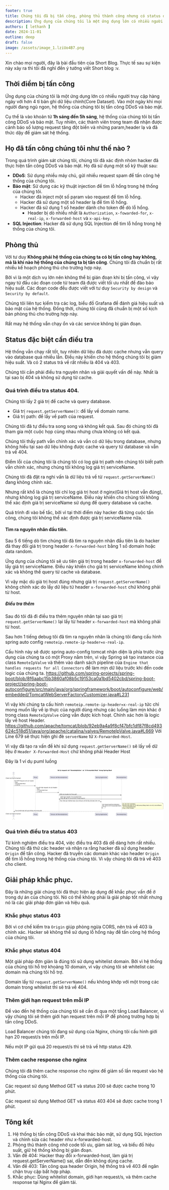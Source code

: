 ```yaml
---
footer: true
title: Chúng tôi đã bị tấn công, phòng thủ thành công nhưng có status đặc biệt cần điều tra
description: Ứng dụng của chúng tôi là một ứng dụng lớn có nhiều người truy cập hàng ngày với hơn 4 tỉ bản ghi dữ liệu chính(Core Dataset). Vào một ngày khi mọi người đang ngủ ngon, hệ thống của chúng tôi bị tấn công DDoS và bảo mật.
authors: [ lethanh ]
date: 2024-11-01
outline: deep
draft: false
image: /assets/image_1.lziUo4B7.png
---
```


Xin chào mọi người, đây là bài đầu tiên của Short Blog. Thực tế sau sự kiện này xảy ra thì tôi đã nghĩ đến ý tưởng viết Short blog :v.

## Thời điểm bị tấn công

Ứng dụng của chúng tôi là một ứng dụng lớn có nhiều người truy cập hàng ngày với hơn 4 tỉ bản ghi dữ liệu chính(Core Dataset). Vào một ngày khi mọi người đang ngủ ngon, hệ thống của chúng tôi bị tấn công DDoS và bảo mật.

Cụ thể là vào khoản từ **1h sáng đến 5h sáng**, hệ thống của chúng tôi bị tấn công DDoS và bảo mật. Tuy nhiên, các thành viên trong team đã nhận được cảnh báo số lượng request tăng đột biến và những param,header lạ và đã thức dậy để giám sát hệ thống.

## Họ đã tấn công chúng tôi như thế nào ?

Trong quá trình giám sát chúng tôi, chúng tôi đã xác định nhóm hacker đã thực hiện tấn công DDoS và bảo mật. Họ đã sử dụng một số kỹ thuật sau:
- **DDoS**: Sử dụng nhiều máy chủ, gửi nhiều request spam để tấn công hệ thống của chúng tôi.
- **Bảo mật**: Sử dụng các kỹ thuật injection để tìm lỗ hổng trong hệ thống của chúng tôi.
  - Hacker đã inject một số param vào request để tìm lỗ hổng.
  - Hacker đã sử dụng một số header lạ để tìm lỗ hổng.
  - Hacker đã sử dụng 1 số header dành cho token để dò lỗ hổng.
    - Header bị dò nhiều nhất là `Authorization`, `x-fowarded-for`, `x-real-ip`, `x-forwarded-host` và `x-api-key`.
- **SQL Injection**: Hacker đã sử dụng SQL Injection để tìm lỗ hổng trong hệ thống của chúng tôi.

## Phòng thủ

Với tư duy **Không phải hệ thống của chúng ta có bị tấn công hay không, mà là khi nào hệ thống của chúng ta bị tấn công**. Chúng tôi đã chuẩn bị rất nhiều kế hoạch phòng thủ cho trường hợp này.

Bởi vì là một dịch vụ lớn nên không thể bị gián đoạn khi bị tấn công, vì vậy ngay từ đầu các đoạn code từ team đã được viết tối ưu nhất để đảo bảo hiệu suất. Các đoạn code đều được viết với tư duy `Security by design` và `Security by default`.

Chúng tôi liên tục kiểm tra các log, biểu đồ Grafana để đánh giá hiệu suất và bảo mật của hệ thống. Đồng thời, chúng tôi cũng đã chuẩn bị một số kịch bản phòng thủ cho trường hợp này.

Rất may hệ thống vẫn chạy ổn và các service không bị gián đoạn.

## Status đặc biệt cần điều tra
Hệ thống vẫn chạy rất tốt, tuy nhiên dữ liệu đã dược cache nhưng vẫn query vào database quá nhiều lần. Điều này khiến cho hệ thống chúng tôi bị giảm hiệu suất. Và có 2 status trả về rất nhiều là 404 và 403.

Chúng tôi cần phải điều tra nguyên nhân và giải quyết vấn đề này. Nhất là tại sao bị 404 và không sử dụng từ cache.

### Quá trình điều tra status 404.
Chúng tôi lấy 2 giá trị để cache và query database.
- Giá trị `request.getServerName()`: để lấy về domain name.
- Giá trị path: để lấy về path của request.

Chúng tôi đã tự điều tra song song và không kết quả. Sau đó chúng tôi đã tham gia một cuộc họp cùng nhau nhưng chưa không có kết quả.

Chúng tôi thấy path vẫn chính xác và vẫn có dữ liệu trong database, nhưng không hiểu tại sao dữ liệu không được cache và query từ database và vẫn trả về 404.

Điểm lỗi của chúng tôi là chúng tôi có log giá trị path nên chúng tôi biết path vẫn chính xác, nhưng chúng tôi không log giá trị serviceName.

Chúng tôi đã đặt ra nghi vấn là dữ liệu trả về từ `request.getServerName()` đang không chính xác. 

Nhưng rất khổ là chúng tôi chỉ log giá trị host ở nginx(Giá trị host vẫn đúng), nhưng không log giá trị serviceName. Điều này khiến cho chúng tôi không thể xác định giá trị serviceName sử dụng để query database và cache.

Quá trình đi vào bế tắc, bởi vì tại thời điểm này hacker đã từng cuộc tấn công, chúng tôi không thể xác định được giá trị serviceName nữa.

#### Tìm ra nguyên nhân đầu tiên.
Sau 5 6 tiếng dò tìm chúng tôi đã tìm ra nguyên nhân đầu tiên là do hacker đã thay đổi giá trị trong header `x-forwarded-host` bằng 1 số domain hoặc data random.

Ứng dụng của chúng tôi sẽ ưu tiên giá trị trong header `x-forwarded-host` để lấy giá trị serviceName. Điều này khiến cho giá trị serviceName không chính xác và không thể query từ cache và database.

Vì vậy mặc dù giá trị host đúng nhưng giá trị `request.getServerName()` không chính xác do lấy dữ liệu từ header `x-forwarded-host` chứ không phải từ host.

##### Điều tra thêm

Sau đó tôi đã đi điều tra thêm nguyên nhân tại sao giá trị `request.getServerName()` lại lấy từ header `x-forwarded-host` mà không phải từ host.

Sau hơn 1 tiếng debug tôi đã tìm ra nguyên nhân là chúng tôi đang cấu hình spring auto config `remoteip.remote-ip-header=x-real-ip`.

Cấu hình này sẽ được spring auto-config tomcat nhận diện là phía trước ứng dụng của chúng ta có một Proxy nằm trên, vì vậy Spring sẽ tạo instance của class `RemoteIpValve` và thêm vào danh sách pipeline của `Engine that handles requests for all Connectors` để làm mịn dữ liệu trước khi đến code logic của chúng ta.
https://github.com/spring-projects/spring-boot/blob/8f6aabc15b3860af08b5c19153ca0a1bd5402cbd/spring-boot-project/spring-boot-autoconfigure/src/main/java/org/springframework/boot/autoconfigure/web/embedded/TomcatWebServerFactoryCustomizer.java#L231

Vì vậy khi chúng ta cấu hình `remoteip.remote-ip-header=x-real-ip` tức chỉ mong muốn lấy về ip thực của người dùng nhưng các luồng làm mịn khác ở trong class `RemoteIpValve` cũng vẫn được kích hoạt. Chính xác hơn là logic lấy về host Header.
https://github.com/apache/tomcat/blob/92eb9a4a9f8cf47bfc1df87f8cd493624c518d51/java/org/apache/catalina/valves/RemoteIpValve.java#L669
Với Line 679 sẽ thực hiện ghi đè `serverName` từ `X-Forwarded-Host`.

Vì vậy đã tạo ra vấn đề khi sử dụng `request.getServerName()` sẽ lấy về dữ liệu ở `Header X-Forwarded-Host` chứ không phải Header Host

Đây là 1 ví dụ puml luồng

![](images/2024-11-01-chung-toi-da-bi-tan-cong-phong-thu-thanh-cong-nhung-co-status-dac-biet-can-dieu-tra/image_1.png)

### Quá trình điều tra status 403
Từ kinh nghiệm điều tra 404, việc điều tra 403 đã dễ dàng hơn rất nhiều. Chúng tôi đã thử các header và nhận ra rằng hacker đã sử dụng header `Origin` để tấn công.
Hacker đã truyền các domain khác vào header `Origin` để tìm lỗ hổng trong hệ thống của chúng tôi. Vì vậy chúng tôi đã trả về 403 cho client.


## Giải pháp khắc phục.

Đây là những giải chúng tôi đã thực hiện áp dụng để khắc phục vấn đề ở trong dự án của chúng tôi. Nó có thể không phải là giải pháp tốt nhất nhưng nó là các giải pháp đơn giản và hiệu quả.

### Khắc phục status 403
Bởi vì cơ chế kiểm tra `Origin` giúp phòng ngừa CORS, nên trả về 403 là chính xác. Hacker sẽ không thể sử dụng lỗ hổng này để tấn công hệ thống của chúng tôi.

### Khắc phục status 404
Một giải pháp đơn giản là đúng tôi sử dụng whitelist domain. Bởi vì hệ thống của chúng tôi hỗ trợ khoảng 10 domain, vì vậy chúng tôi sẽ whitelist các domain mà chúng tôi hỗ trợ.

Domain lấy từ `request.getServerName()` nếu không khớp với một trong các domain trong whitelist thì sẽ trả về 404.

### Thêm giới hạn request trên mỗi IP
Để vào đến hệ thống của chúng tôi sẽ cần đi qua một tầng Load Balancer, vì vậy chúng tôi sẽ thêm giới hạn request trên mỗi IP để phòng trường hợp bị tấn công DDoS.

Load Balancer chúng tôi đang sử dụng của Nginx, chúng tôi cấu hình giới hạn 20 request/s trên mỗi IP.

Nếu một IP gửi quá 20 request/s thì sẽ trả về http status 429.

### Thêm cache response cho nginx

Chúng tôi đã thêm cache response cho nginx để giảm số lần request vào hệ thống của chúng tôi.

Các request sử dụng Method GET và status 200 sẽ được cache trong 10 phút.

Các request sử dụng Method GET và status 403 404 sẽ được cache trong 1 phút.

## Tông kết

1. Hệ thống bị tấn công DDoS và khai thác bảo mật, sử dụng SQL Injection và chỉnh sửa các header như x-forwarded-host.
2. Phòng thủ thành công nhờ code tối ưu, giám sát log, và biểu đồ hiệu suất, giữ hệ thống không bị gián đoạn.
3. Vấn đề 404: Hacker thay đổi x-forwarded-host, làm giá trị request.getServerName() sai, dẫn đến không dùng cache.
4. Vấn đề 403: Tấn công qua header Origin, hệ thống trả về 403 để ngăn chặn truy cập bất hợp pháp.
5. Khắc phục: Dùng whitelist domain, giới hạn request/s, và thêm cache response tại Nginx để giảm tải.
